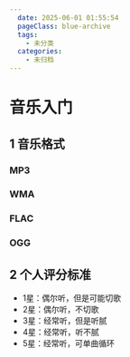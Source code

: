 ```yaml
---
  date: 2025-06-01 01:55:54
  pageClass: blue-archive
  tags:
    - 未分类
  categories:
    - 未归档
---
```


# 音乐入门

## 1 音乐格式
### MP3

### WMA

### FLAC

### OGG
## 2 个人评分标准
- 1星：偶尔听，但是可能切歌
- 2星：偶尔听，不切歌
- 3星：经常听，但是听腻
- 4星：经常听，听不腻
- 5星：经常听，可单曲循环

